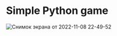 # Simple Python game

![Снимок экрана от 2022-11-08 22-49-52](https://user-images.githubusercontent.com/107018438/200638866-2afd2cfe-03ef-4bab-8565-3b0673c46c90.png)
